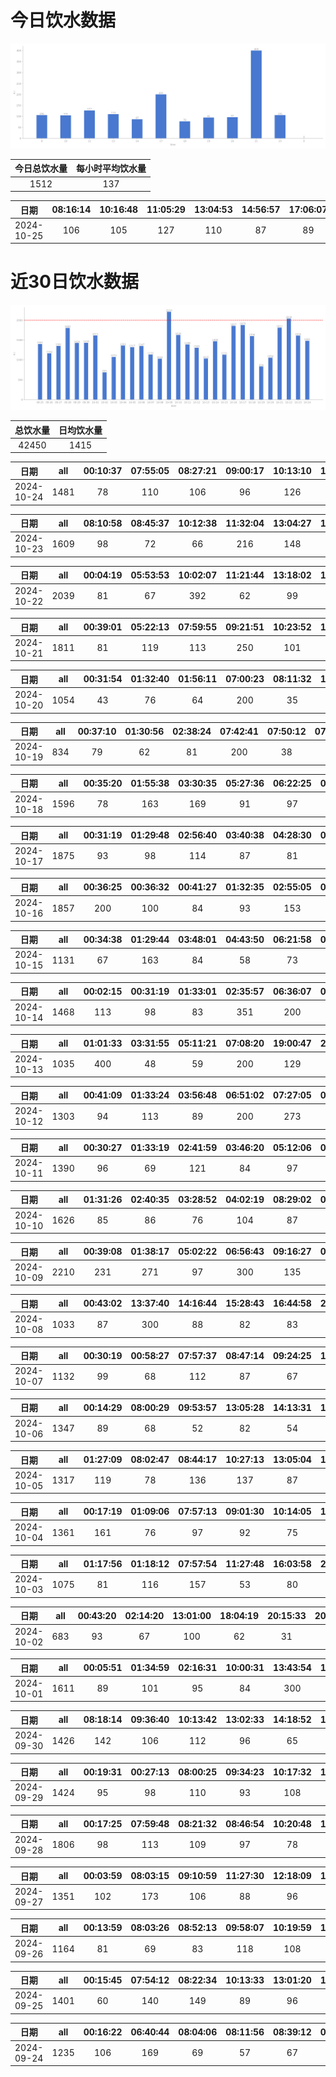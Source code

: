 # 今日饮水数据

<div align=center>
<img src="today.png" style="zoom: 100%;" />

| 今日总饮水量 | 每小时平均饮水量 |
| :----: | :----: |
| 1512 | 137 |
</div>

| 日期 | 08:16:14 | 10:16:48 | 11:05:29 | 13:04:53 | 14:56:57 | 17:06:07 | 17:32:41 | 18:25:02 | 19:35:36 | 20:26:16 | 21:58:50 | 23:31:50 |
| :----: | :----: | :----: | :----: | :----: | :----: | :----: | :----: | :----: | :----: | :----: | :----: | :----: |
| 2024-10-25 | 106 | 105 | 127 | 110 | 87 | 89 | 112 | 78 | 95 | 97 | 400 | 106 |

# 近30日饮水数据

<div align=center>
<img src="30.png"style="zoom: 100%;" />

| 总饮水量 | 日均饮水量 |
| :----: | :----: |
| 42450 | 1415 |
</div>

| 日期 | all | 00:10:37 | 07:55:05 | 08:27:21 | 09:00:17 | 10:13:10 | 13:02:32 | 15:09:18 | 15:48:57 | 16:59:19 | 18:22:53 | 20:39:25 | 22:40:10 | 23:28:29 |
| :----: | :----: | :----: | :----: | :----: | :----: | :----: | :----: | :----: | :----: | :----: | :----: | :----: | :----: | :----: |
| 2024-10-24 | 1481 | 78 | 110 | 106 | 96 | 126 | 126 | 104 | 62 | 65 | 114 | 300 | 93 | 101 |

| 日期 | all | 08:10:58 | 08:45:37 | 10:12:38 | 11:32:04 | 13:04:27 | 14:20:54 | 15:20:50 | 16:48:47 | 17:34:55 | 18:29:10 | 20:20:39 | 22:55:48 |
| :----: | :----: | :----: | :----: | :----: | :----: | :----: | :----: | :----: | :----: | :----: | :----: | :----: | :----: |
| 2024-10-23 | 1609 | 98 | 72 | 66 | 216 | 148 | 89 | 153 | 82 | 101 | 97 | 87 | 400 |

| 日期 | all | 00:04:19 | 05:53:53 | 10:02:07 | 11:21:44 | 13:18:02 | 14:13:59 | 15:19:19 | 16:30:00 | 17:33:41 | 18:21:04 | 18:43:29 | 22:10:38 | 23:19:01 |
| :----: | :----: | :----: | :----: | :----: | :----: | :----: | :----: | :----: | :----: | :----: | :----: | :----: | :----: | :----: |
| 2024-10-22 | 2039 | 81 | 67 | 392 | 62 | 99 | 279 | 103 | 88 | 181 | 89 | 108 | 400 | 90 |

| 日期 | all | 00:39:01 | 05:22:13 | 07:59:55 | 09:21:51 | 10:23:52 | 10:59:26 | 13:02:51 | 13:50:56 | 14:38:07 | 15:03:01 | 16:09:18 | 16:51:21 | 19:01:23 | 22:20:25 |
| :----: | :----: | :----: | :----: | :----: | :----: | :----: | :----: | :----: | :----: | :----: | :----: | :----: | :----: | :----: | :----: |
| 2024-10-21 | 1811 | 81 | 119 | 113 | 250 | 101 | 202 | 71 | 82 | 54 | 89 | 83 | 93 | 73 | 400 |

| 日期 | all | 00:31:54 | 01:32:40 | 01:56:11 | 07:00:23 | 08:11:32 | 13:32:41 | 16:40:17 | 17:36:17 | 18:48:38 | 21:24:36 | 21:43:52 | 22:07:00 | 22:42:55 |
| :----: | :----: | :----: | :----: | :----: | :----: | :----: | :----: | :----: | :----: | :----: | :----: | :----: | :----: | :----: |
| 2024-10-20 | 1054 | 43 | 76 | 64 | 200 | 35 | 47 | 105 | 67 | 92 | 74 | 63 | 89 | 99 |

| 日期 | all | 00:37:10 | 01:30:56 | 02:38:24 | 07:42:41 | 07:50:12 | 07:56:27 | 09:06:34 | 19:23:15 | 21:30:36 | 22:42:44 |
| :----: | :----: | :----: | :----: | :----: | :----: | :----: | :----: | :----: | :----: | :----: | :----: |
| 2024-10-19 | 834 | 79 | 62 | 81 | 200 | 38 | 89 | 67 | 73 | 82 | 63 |

| 日期 | all | 00:35:20 | 01:55:38 | 03:30:35 | 05:27:36 | 06:22:25 | 06:59:11 | 07:53:37 | 08:23:58 | 09:27:35 | 17:52:09 | 19:24:03 | 20:36:58 | 20:52:55 | 21:21:13 | 22:30:48 |
| :----: | :----: | :----: | :----: | :----: | :----: | :----: | :----: | :----: | :----: | :----: | :----: | :----: | :----: | :----: | :----: | :----: |
| 2024-10-18 | 1596 | 78 | 163 | 169 | 91 | 97 | 200 | 82 | 109 | 72 | 57 | 87 | 83 | 101 | 110 | 97 |

| 日期 | all | 00:31:19 | 01:29:48 | 02:56:40 | 03:40:38 | 04:28:30 | 05:31:49 | 07:17:46 | 07:31:04 | 08:30:10 | 15:18:27 | 18:13:28 | 20:28:31 | 20:33:48 | 21:28:35 | 21:29:33 | 22:34:11 | 22:43:04 | 23:39:24 |
| :----: | :----: | :----: | :----: | :----: | :----: | :----: | :----: | :----: | :----: | :----: | :----: | :----: | :----: | :----: | :----: | :----: | :----: | :----: | :----: |
| 2024-10-17 | 1875 | 93 | 98 | 114 | 87 | 81 | 87 | 200 | 138 | 98 | 84 | 67 | 89 | 88 | 59 | 102 | 186 | 101 | 103 |

| 日期 | all | 00:36:25 | 00:36:32 | 00:41:27 | 01:32:35 | 02:55:05 | 03:28:49 | 06:36:59 | 07:42:14 | 08:14:22 | 09:11:10 | 19:00:28 | 20:50:17 | 21:33:55 | 22:41:10 | 23:54:37 |
| :----: | :----: | :----: | :----: | :----: | :----: | :----: | :----: | :----: | :----: | :----: | :----: | :----: | :----: | :----: | :----: | :----: |
| 2024-10-16 | 1857 | 200 | 100 | 84 | 93 | 153 | 136 | 300 | 47 | 92 | 43 | 200 | 104 | 116 | 75 | 114 |

| 日期 | all | 00:34:38 | 01:29:44 | 03:48:01 | 04:43:50 | 06:21:58 | 07:37:04 | 09:05:05 | 09:48:28 | 18:32:01 | 19:36:58 | 20:51:15 |
| :----: | :----: | :----: | :----: | :----: | :----: | :----: | :----: | :----: | :----: | :----: | :----: | :----: |
| 2024-10-15 | 1131 | 67 | 163 | 84 | 58 | 73 | 269 | 87 | 48 | 132 | 69 | 81 |

| 日期 | all | 00:02:15 | 00:31:19 | 01:33:01 | 02:35:57 | 06:36:07 | 08:31:09 | 09:12:30 | 18:26:54 | 20:35:50 | 22:43:48 | 23:20:19 |
| :----: | :----: | :----: | :----: | :----: | :----: | :----: | :----: | :----: | :----: | :----: | :----: | :----: |
| 2024-10-14 | 1468 | 113 | 98 | 83 | 351 | 200 | 72 | 68 | 200 | 67 | 153 | 63 |

| 日期 | all | 01:01:33 | 03:31:55 | 05:11:21 | 07:08:20 | 19:00:47 | 21:06:08 | 22:47:49 |
| :----: | :----: | :----: | :----: | :----: | :----: | :----: | :----: | :----: |
| 2024-10-13 | 1035 | 400 | 48 | 59 | 200 | 129 | 103 | 96 |

| 日期 | all | 00:41:09 | 01:33:24 | 03:56:48 | 06:51:02 | 07:27:05 | 08:58:14 | 09:36:33 | 15:38:27 | 18:30:27 | 20:34:52 | 21:01:47 |
| :----: | :----: | :----: | :----: | :----: | :----: | :----: | :----: | :----: | :----: | :----: | :----: | :----: |
| 2024-10-12 | 1303 | 94 | 113 | 89 | 200 | 273 | 62 | 70 | 83 | 200 | 65 | 54 |

| 日期 | all | 00:30:27 | 01:33:19 | 02:41:59 | 03:46:20 | 05:12:06 | 06:21:49 | 07:17:53 | 07:48:17 | 17:03:42 | 22:30:59 |
| :----: | :----: | :----: | :----: | :----: | :----: | :----: | :----: | :----: | :----: | :----: | :----: |
| 2024-10-11 | 1390 | 96 | 69 | 121 | 84 | 97 | 74 | 300 | 264 | 86 | 199 |

| 日期 | all | 01:31:26 | 02:40:35 | 03:28:52 | 04:02:19 | 08:29:02 | 08:56:03 | 13:58:29 | 16:18:54 | 17:18:56 | 18:33:32 | 19:09:14 | 21:06:05 | 21:52:57 | 22:31:07 |
| :----: | :----: | :----: | :----: | :----: | :----: | :----: | :----: | :----: | :----: | :----: | :----: | :----: | :----: | :----: | :----: |
| 2024-10-10 | 1626 | 85 | 86 | 76 | 104 | 87 | 90 | 101 | 64 | 69 | 300 | 91 | 125 | 89 | 259 |

| 日期 | all | 00:39:08 | 01:38:17 | 05:02:22 | 06:56:43 | 09:16:27 | 09:45:11 | 13:00:30 | 18:30:28 | 19:39:53 | 20:35:57 | 21:12:14 | 22:56:01 |
| :----: | :----: | :----: | :----: | :----: | :----: | :----: | :----: | :----: | :----: | :----: | :----: | :----: | :----: |
| 2024-10-09 | 2210 | 231 | 271 | 97 | 300 | 135 | 76 | 107 | 300 | 117 | 89 | 87 | 400 |

| 日期 | all | 00:43:02 | 13:37:40 | 14:16:44 | 15:28:43 | 16:44:58 | 20:24:38 | 22:43:28 |
| :----: | :----: | :----: | :----: | :----: | :----: | :----: | :----: | :----: |
| 2024-10-08 | 1033 | 87 | 300 | 88 | 82 | 83 | 93 | 300 |

| 日期 | all | 00:30:19 | 00:58:27 | 07:57:37 | 08:47:14 | 09:24:25 | 14:14:44 | 14:39:36 | 15:02:00 | 16:59:43 | 17:30:41 | 18:41:13 | 21:58:58 | 23:42:46 |
| :----: | :----: | :----: | :----: | :----: | :----: | :----: | :----: | :----: | :----: | :----: | :----: | :----: | :----: | :----: |
| 2024-10-07 | 1132 | 99 | 68 | 112 | 87 | 67 | 101 | 63 | 108 | 93 | 88 | 82 | 102 | 62 |

| 日期 | all | 00:14:29 | 08:00:29 | 09:53:57 | 13:05:28 | 14:13:31 | 14:42:10 | 15:29:05 | 16:01:44 | 18:14:45 | 19:39:54 | 21:06:34 | 21:33:54 | 23:17:27 |
| :----: | :----: | :----: | :----: | :----: | :----: | :----: | :----: | :----: | :----: | :----: | :----: | :----: | :----: | :----: |
| 2024-10-06 | 1347 | 89 | 68 | 52 | 82 | 54 | 137 | 111 | 102 | 90 | 72 | 300 | 89 | 101 |

| 日期 | all | 01:27:09 | 08:02:47 | 08:44:17 | 10:27:13 | 13:05:04 | 14:16:55 | 15:52:28 | 17:01:10 | 17:29:05 | 17:54:48 | 18:48:16 | 19:21:50 | 22:07:50 | 22:49:31 |
| :----: | :----: | :----: | :----: | :----: | :----: | :----: | :----: | :----: | :----: | :----: | :----: | :----: | :----: | :----: | :----: |
| 2024-10-05 | 1317 | 119 | 78 | 136 | 137 | 87 | 96 | 18 | 68 | 135 | 87 | 102 | 83 | 85 | 86 |

| 日期 | all | 00:17:19 | 01:09:06 | 07:57:13 | 09:01:30 | 10:14:05 | 11:35:47 | 13:03:36 | 14:47:22 | 14:59:19 | 15:59:57 | 17:31:06 | 19:48:49 | 22:07:31 | 23:23:09 |
| :----: | :----: | :----: | :----: | :----: | :----: | :----: | :----: | :----: | :----: | :----: | :----: | :----: | :----: | :----: | :----: |
| 2024-10-04 | 1361 | 161 | 76 | 97 | 92 | 75 | 67 | 77 | 63 | 78 | 102 | 114 | 109 | 110 | 140 |

| 日期 | all | 01:17:56 | 01:18:12 | 07:57:54 | 11:27:48 | 16:03:58 | 20:51:31 | 21:29:54 | 21:59:21 | 23:09:41 |
| :----: | :----: | :----: | :----: | :----: | :----: | :----: | :----: | :----: | :----: | :----: |
| 2024-10-03 | 1075 | 81 | 116 | 157 | 53 | 80 | 300 | 121 | 68 | 99 |

| 日期 | all | 00:43:20 | 02:14:20 | 13:01:00 | 18:04:19 | 20:15:33 | 20:21:35 | 22:59:29 |
| :----: | :----: | :----: | :----: | :----: | :----: | :----: | :----: | :----: |
| 2024-10-02 | 683 | 93 | 67 | 100 | 62 | 31 | 30 | 300 |

| 日期 | all | 00:05:51 | 01:34:59 | 02:16:31 | 10:00:31 | 13:43:54 | 14:57:33 | 16:15:19 | 16:44:42 | 17:29:34 | 17:54:07 | 18:28:20 | 22:04:51 | 22:34:22 | 23:25:54 |
| :----: | :----: | :----: | :----: | :----: | :----: | :----: | :----: | :----: | :----: | :----: | :----: | :----: | :----: | :----: | :----: |
| 2024-10-01 | 1611 | 89 | 101 | 95 | 84 | 300 | 36 | 104 | 119 | 94 | 87 | 76 | 300 | 40 | 86 |

| 日期 | all | 08:18:14 | 09:36:40 | 10:13:42 | 13:02:33 | 14:18:52 | 15:00:42 | 15:52:28 | 16:58:17 | 17:37:13 | 19:25:18 | 20:11:32 | 21:39:20 | 23:15:38 |
| :----: | :----: | :----: | :----: | :----: | :----: | :----: | :----: | :----: | :----: | :----: | :----: | :----: | :----: | :----: |
| 2024-09-30 | 1426 | 142 | 106 | 112 | 96 | 65 | 102 | 87 | 73 | 96 | 85 | 67 | 300 | 95 |

| 日期 | all | 00:19:31 | 00:27:13 | 08:00:25 | 09:34:23 | 10:17:32 | 13:01:57 | 15:12:23 | 16:07:28 | 17:34:07 | 18:13:23 | 19:45:44 | 20:20:54 | 22:33:25 | 23:56:33 |
| :----: | :----: | :----: | :----: | :----: | :----: | :----: | :----: | :----: | :----: | :----: | :----: | :----: | :----: | :----: | :----: |
| 2024-09-29 | 1424 | 95 | 98 | 110 | 93 | 108 | 71 | 105 | 100 | 78 | 163 | 97 | 92 | 109 | 105 |

| 日期 | all | 00:17:25 | 07:59:48 | 08:21:32 | 08:46:54 | 10:20:48 | 10:55:24 | 13:03:02 | 14:02:17 | 16:36:18 | 17:31:26 | 18:47:39 | 18:59:09 | 19:05:43 | 19:37:07 | 19:59:39 | 21:34:15 | 22:29:59 |
| :----: | :----: | :----: | :----: | :----: | :----: | :----: | :----: | :----: | :----: | :----: | :----: | :----: | :----: | :----: | :----: | :----: | :----: | :----: |
| 2024-09-28 | 1806 | 98 | 113 | 109 | 97 | 78 | 97 | 64 | 92 | 95 | 102 | 98 | 74 | 117 | 82 | 101 | 300 | 89 |

| 日期 | all | 00:03:59 | 08:03:15 | 09:10:59 | 11:27:30 | 12:18:09 | 13:02:27 | 13:38:48 | 14:38:31 | 16:11:46 | 18:44:15 | 20:20:58 | 21:38:42 | 22:09:07 |
| :----: | :----: | :----: | :----: | :----: | :----: | :----: | :----: | :----: | :----: | :----: | :----: | :----: | :----: | :----: |
| 2024-09-27 | 1351 | 102 | 173 | 106 | 88 | 96 | 99 | 96 | 74 | 119 | 89 | 98 | 114 | 97 |

| 日期 | all | 00:13:59 | 08:03:26 | 08:52:13 | 09:58:07 | 10:19:59 | 13:02:19 | 13:34:20 | 15:11:48 | 17:00:45 | 17:31:59 | 20:11:21 | 21:33:57 | 21:56:19 |
| :----: | :----: | :----: | :----: | :----: | :----: | :----: | :----: | :----: | :----: | :----: | :----: | :----: | :----: | :----: |
| 2024-09-26 | 1164 | 81 | 69 | 83 | 118 | 108 | 78 | 63 | 34 | 118 | 95 | 106 | 101 | 110 |

| 日期 | all | 00:15:45 | 07:54:12 | 08:22:34 | 10:13:33 | 13:01:20 | 14:00:22 | 14:21:00 | 14:45:54 | 15:12:12 | 15:48:47 | 16:22:20 | 16:57:05 | 18:28:45 | 20:32:47 | 22:06:23 |
| :----: | :----: | :----: | :----: | :----: | :----: | :----: | :----: | :----: | :----: | :----: | :----: | :----: | :----: | :----: | :----: | :----: |
| 2024-09-25 | 1401 | 60 | 140 | 149 | 89 | 96 | 117 | 137 | 106 | 72 | 69 | 71 | 46 | 78 | 83 | 88 |

| 日期 | all | 00:16:22 | 06:40:44 | 08:04:06 | 08:11:56 | 08:39:12 | 09:57:28 | 12:39:54 | 13:09:31 | 14:03:44 | 15:18:41 | 18:00:31 | 21:44:17 | 22:14:25 |
| :----: | :----: | :----: | :----: | :----: | :----: | :----: | :----: | :----: | :----: | :----: | :----: | :----: | :----: | :----: |
| 2024-09-24 | 1235 | 106 | 169 | 69 | 57 | 67 | 101 | 114 | 102 | 63 | 104 | 83 | 98 | 102 |

